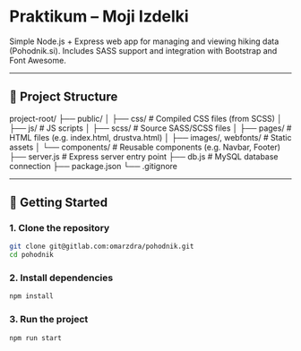 # Praktikum – Moji Izdelki

Simple Node.js + Express web app for managing and viewing hiking data (Pohodnik.si). Includes SASS support and integration with Bootstrap and Font Awesome.

---

## 📁 Project Structure

project-root/
├── public/
│ ├── css/ # Compiled CSS files (from SCSS)
│ ├── js/ # JS scripts
│ ├── scss/ # Source SASS/SCSS files
│ ├── pages/ # HTML files (e.g. index.html, drustva.html)
│ ├── images/, webfonts/ # Static assets
│ └── components/ # Reusable components (e.g. Navbar, Footer)
├── server.js # Express server entry point
├── db.js # MySQL database connection
├── package.json
└── .gitignore

---

## 🚀 Getting Started

### 1. Clone the repository

```bash
git clone git@gitlab.com:omarzdra/pohodnik.git
cd pohodnik
```

### 2. Install dependencies

```bash
npm install
```

### 3. Run the project

```bash
npm run start
```
